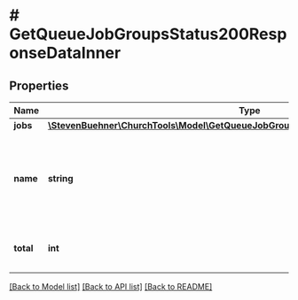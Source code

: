 # # GetQueueJobGroupsStatus200ResponseDataInner

## Properties

Name | Type | Description | Notes
------------ | ------------- | ------------- | -------------
**jobs** | [**\StevenBuehner\ChurchTools\Model\GetQueueJobGroupsStatus200ResponseDataInnerJobs**](GetQueueJobGroupsStatus200ResponseDataInnerJobs.md) |  | [optional]
**name** | **string** | Name of Job Group. &#x60;__single__&#x60; is For Jobs Which don&#39;t Belong to a Group | [optional]
**total** | **int** | Total Jobs in Queue of This Job Group | [optional]

[[Back to Model list]](../../README.md#models) [[Back to API list]](../../README.md#endpoints) [[Back to README]](../../README.md)
